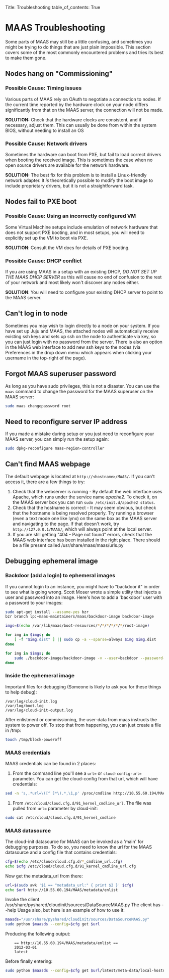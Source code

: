 Title: Troubleshooting
table_of_contents: True

# MAAS Troubleshooting

Some parts of MAAS may still be a little confusing, and sometimes you might be
trying to do things that are just plain impossible. This section covers some
of the most commonly encountered problems and tries its best to make them
gone.

## Nodes hang on "Commissioning"

### Possible Cause: Timing issues

Various parts of MAAS rely on OAuth to negotiate a connection to nodes. If the
current time reported by the hardware clock on your node differs significantly
from that on the MAAS server, the connection will not be made.

**SOLUTION:** Check that the hardware clocks are consistent, and if necessary,
adjust them. This can usually be done from within the system BIOS, without
needing to install an OS

### Possible Cause: Network drivers

Sometimes the hardware can boot from PXE, but fail to load correct drivers
when booting the received image. This is sometimes the case when no open
source drivers are available for the network hardware.

**SOLUTION:** The best fix for this problem is to install a Linux-friendly
network adapter. It *is* theoretically possible to modify the boot image to
include proprietary drivers, but it is not a straightforward task.

## Nodes fail to PXE boot

### Possible Cause: Using an incorrectly configured VM

Some Virtual Machine setups include emulation of network hardware that does
not support PXE booting, and in most setups, you will need to explicitly set
up the VM to boot via PXE.

**SOLUTION**: Consult the VM docs for details of PXE booting.

### Possible Cause: DHCP conflict

If you are using MAAS in a setup with an existing DHCP, *DO NOT SET UP THE
MAAS DHCP SERVER* as this will cause no end of confusion to the rest of your
network and most likely won't discover any nodes either.

**SOLUTION**: You will need to configure your existing DHCP server to point to
the MAAS server.

## Can't log in to node

Sometimes you may wish to login directly to a node on your system. If you have
set up Juju and MAAS, the attached nodes will automatically receive existing
ssh keys and sets up ssh on the node to authenticate via key, so you can just
login with no password from the server. There is also an option in the MAAS
web interface to add new ssh keys to the nodes (via Preferences in the drop
down menu which appears when clicking your username in the top-right of the
page).

## Forgot MAAS superuser password

As long as you have sudo privileges, this is not a disaster. You can use the
`maas` command to change the password for the MAAS superuser on the MAAS
server:

```bash
sudo maas changepassword root
```

## Need to reconfigure server IP address

If you made a mistake during setup or you just need to reconfigure your MAAS
server, you can simply run the setup again:

```bash
sudo dpkg-reconfigure maas-region-controller
```

## Can't find MAAS webpage

The default webpage is located at `http://<hostname>/MAAS/`. If you can't
access it, there are a few things to try:

1.  Check that the webserver is running - By default the web interface uses
    Apache, which runs under the service name *apache2*. To check it, on the
    MAAS server box you can run `sudo /etc/init.d/apache2 status`.
1.  Check that the hostname is correct - It may seem obvious, but check that
    the hostname is being resolved properly. Try running a browser (even a
    text mode one like lynx) on the same box as the MAAS server and
    navigating to the page. If that doesn't work, try
    `http://127.0.0.1/MAAS/`, which will always point at the local server.
1.  If you are still getting "404 - Page not found" errors, check that the
    MAAS web interface has been installed in the right place. There should
    be a file present called /usr/share/maas/maas/urls.py

## Debugging ephemeral image

### Backdoor (add a login) to ephemeral images

If you cannot login to an instance, you might have to "backdoor it" in order
to see what is going wrong. Scott Moser wrote a simple utility that injects a
user and password into an image. Here's how to add a 'backdoor' user with a
password to your images:

```bash
sudo apt-get install --assume-yes bzr
bzr branch lp:~maas-maintainers/maas/backdoor-image backdoor-image

imgs=$(echo /var/lib/maas/boot-resources/*/*/*/*/*/*/root-image)

for img in $imgs; do
    [ -f "$img.dist" ] || sudo cp -a --sparse=always $img $img.dist
done

for img in $imgs; do
    sudo ./backdoor-image/backdoor-image -v --user=backdoor --password-auth --password=ubuntu $img
done
```

### Inside the ephemeral image

Important files for debugging (Someone is likely to ask you for these things
to help debug):

```no-highlight
/var/log/cloud-init.log
/var/log/boot.log
/var/log/cloud-init-output.log
```

After enlistment or commissioning, the user-data from maas instructs the
system to power off. To stop that from happening, you can just create a file
in /tmp:

```bash
touch /tmp/block-poweroff
```

### MAAS credentials

MAAS credentials can be found in 2 places:

1. From the command line you'll see a `url=` or `cloud-config-url=` parameter. You
    can get the cloud-config from that url, which will have credentials:
```bash
sed -n 's,.*url=\([^ ]*\).*,\1,p' /proc/cmdline http://10.55.60.194/MAAS/metadata/latest/enlist-preseed/?op=get_enlist_preseed
```

1. From `/etc/cloud/cloud.cfg.d/91_kernel_cmdline_url`. The file was pulled from `url=` parameter by cloud-init:
```bash
sudo cat /etc/cloud/cloud.cfg.d/91_kernel_cmdline
```

### MAAS datasource

The cloud-init datasource for MAAS can be invoked as a 'main' for debugging
purposes. To do so, you need to know the url for the MAAS datasource and a
config file that contains credentials:


```bash
cfg=$(echo /etc/cloud/cloud.cfg.d/*_cmdline_url.cfg)
echo $cfg /etc/cloud/cloud.cfg.d/91_kernel_cmdline_url.cfg
```

Now get the metadata_url from there:

```bash
url=$(sudo awk '$1 == "metadata_url:" { print $2 }' $cfg)
echo $url http://10.55.60.194/MAAS/metadata/enlist
```

Invoke the client /usr/share/pyshared/cloudinit/sources/DataSourceMAAS.py The
client has --help Usage also, but here is an example of how to use it:

```bash
maasds="/usr/share/pyshared/cloudinit/sources/DataSourceMAAS.py"
sudo python $maasds --config=$cfg get $url
```

Producing the following output:

```no-highlight
    == http://10.55.60.194/MAAS/metadata/enlist ==
    2012-03-01
    latest
```

Before finally entering:

```bash
sudo python $maasds --config=$cfg get $url/latest/meta-data/local-hostname maas-enlisting-node
```
